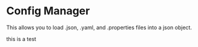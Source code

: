 # Config Manager

This allows you to load .json, .yaml, and .properties files into a json object.

this is a test

